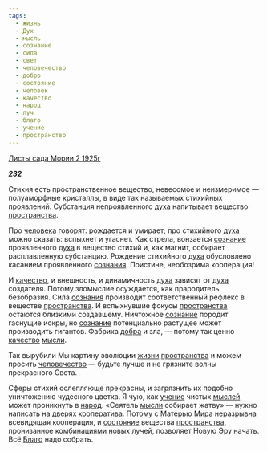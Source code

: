```yaml
---
tags:
  - жизнь
  - Дух
  - мысль
  - сознание
  - сила
  - свет
  - человечество
  - добро
  - состояние
  - человек
  - качество
  - народ
  - луч
  - благо
  - учение
  - пространство
---
```

[Листы сада Мории 2 1925г](https://127.0.0.1:4002/agni/1925)

___232___

Стихия есть пространственное вещество, невесомое и неизмеримое — полуаморфные кристаллы, в виде так называемых стихийных проявлений. Субстанция непроявленного [духа](../../../tags/#Дух) напитывает вещество [пространства](../../../tags/#пространство).   

Про [человека](../../../tags/#человек) говорят: рождается и умирает; про стихийного [духа](../../../tags/#Дух) можно сказать: вспыхнет и угаснет. Как стрела, вонзается [сознание](../../../tags/#сознание) проявленного [духа](../../../tags/#Дух) в вещество стихий и, как магнит, собирает расплавленную субстанцию. Рождение стихийного [духа](../../../tags/#Дух) обусловлено касанием проявленного [сознания](../../../tags/#сознание). Поистине, необозрима кооперация!   

И [качество](../../../tags/#качество), и внешность, и динамичность [духа](../../../tags/#Дух) зависят от [духа](../../../tags/#Дух) создателя. Потому зломыслие осуждается, как прародитель безобразия. Сила [сознания](../../../tags/#сознание) производит соответственный рефлекс в веществе [пространства](../../../tags/#пространство). И вспыхнувшие фокусы [пространства](../../../tags/#пространство) остаются близкими создавшему. Ничтожное [сознание](../../../tags/#сознание) породит гаснущие искры, но [сознание](../../../tags/#сознание) потенциально растущее может производить гигантов. Фабрика [добра](../../../tags/#добро) и зла, — потому так ценно [качество](../../../tags/#качество) [мысли](../../../tags/#мысль).   

Так вырубили Мы картину эволюции [жизни](../../../tags/#жизнь) [пространства](../../../tags/#пространство) и можем просить [человечество](../../../tags/#человечество) — будьте лучше и не грязните волны прекрасного Света.   

Сферы стихий ослепляюще прекрасны, и загрязнить их подобно уничтожению чудесного цветка. Я чую, как [учение](../../../tags/#учение) чистых [мыслей](../../../tags/#мысль) может проникнуть в [народ](../../../tags/#народ). «Сеятель [мысли](../../../tags/#мысль) собирает жатву» — нужно написать на дверях кооператива. Потому с Матерью Мира неразрывна всевидящая кооперация, и [состояние](../../../tags/#состояние) вещества [пространства](../../../tags/#пространство), пронизанное комбинациями новых лучей, позволяет Новую Эру начать. Всё [Благо](../../../tags/#благо) надо собрать.   

